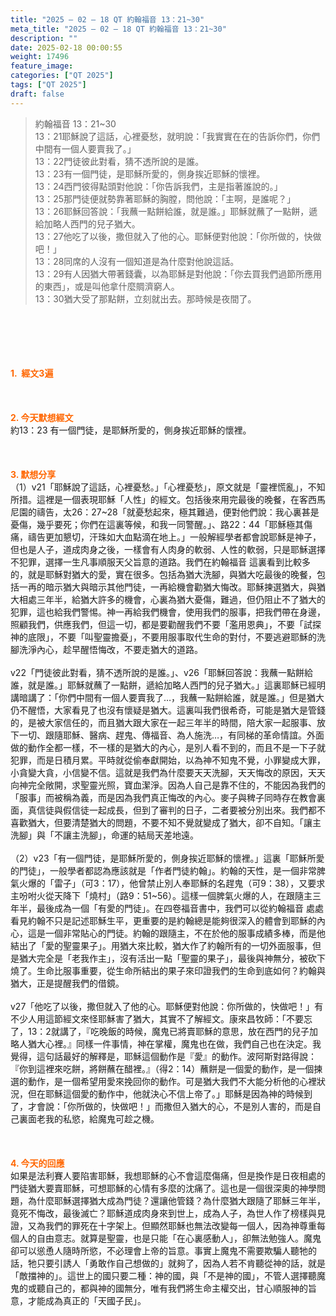 ```yaml
---
title: "2025 – 02 – 18 QT 約翰福音 13：21~30"
meta_title: "2025 – 02 – 18 QT 約翰福音 13：21~30"
description: ""
date: 2025-02-18 00:00:55
weight: 17496
feature_image: 
categories: ["QT 2025"]
tags: ["QT 2025"]
draft: false
---
```


<blockquote>約翰福音 13：21~30<br />
13：21耶穌說了這話，心裡憂愁，就明說：「我實實在在的告訴你們，你們中間有一個人要賣我了。」<br />
13：22門徒彼此對看，猜不透所說的是誰。<br />
13：23有一個門徒，是耶穌所愛的，側身挨近耶穌的懷裡。<br />
13：24西門彼得點頭對他說：「你告訴我們，主是指著誰說的。」<br />
13：25那門徒便就勢靠著耶穌的胸膛，問他說：「主啊，是誰呢？」<br />
13：26耶穌回答說：「我蘸一點餅給誰，就是誰。」耶穌就蘸了一點餅，遞給加略人西門的兒子猶大。<br />
13：27他吃了以後，撒但就入了他的心。耶穌便對他說：「你所做的，快做吧！」<br />
13：28同席的人沒有一個知道是為什麼對他說這話。<br />
13：29有人因猶大帶著錢囊，以為耶穌是對他說：「你去買我們過節所應用的東西」，或是叫他拿什麼賙濟窮人。<br />
13：30猶大受了那點餅，立刻就出去。那時候是夜間了。</blockquote><br />
&nbsp;<br />
<br />
&nbsp;<br />
<br />
<span style="color: #ff6600;" data-darkreader-inline-color=""><strong>1.  經文3遍</strong></span><br />
<br />
&nbsp;<br />
<br />
<span style="color: #ff6600;" data-darkreader-inline-color=""><strong>2. 今天默想經文<br />
</strong></span>約13：23 有一個門徒，是耶穌所愛的，側身挨近耶穌的懷裡。<br />
<br />
&nbsp;<br />
<br />
<strong><span style="color: #ff6600;" data-darkreader-inline-color="">3. 默想分享<br />
</span></strong>（1）v21「耶穌說了這話，心裡憂愁。」「心裡憂愁」，原文就是「靈裡慌亂」，不知所措。這裡是一個表現耶穌「人性」的經文。包括後來用完最後的晚餐，在客西馬尼園的禱告，太26：27~28「就憂愁起來，極其難過，便對他們說：我心裏甚是憂傷，幾乎要死；你們在這裏等候，和我一同警醒。」、路22：44「耶穌極其傷痛，禱告更加懇切，汗珠如大血點滴在地上。」一般解經學者都會說耶穌是神子，但也是人子，道成肉身之後，一樣會有人肉身的軟弱、人性的軟弱，只是耶穌選擇不犯罪，選擇一生凡事順服天父旨意的道路。我們在約翰福音 這裏看到比較多的，就是耶穌對猶大的愛，實在很多。包括為猶大洗腳，與猶大吃最後的晚餐，包括一再的暗示猶大與暗示其他門徒，一再給機會勸猶大悔改。耶穌揀選猶大，與猶大相處三年半，給猶大許多的機會，心裏為猶大憂傷，難過，但仍阻止不了猶大的犯罪，這也給我們警惕。神一再給我們機會，使用我們的服事，把我們帶在身邊，照顧我們，供應我們，但這一切，都是要勸醒我們不要「濫用恩典」，不要「試探神的底限」，不要「叫聖靈擔憂」，不要用服事取代生命的對付，不要逃避耶穌的洗腳洗淨內心，趁早醒悟悔改，不要走猶大的道路。<br />
<br />
v22「門徒彼此對看，猜不透所說的是誰。」、v26「耶穌回答說：我蘸一點餅給誰，就是誰。」耶穌就蘸了一點餅，遞給加略人西門的兒子猶大。」這裏耶穌已經明講暗講了：「你們中間有一個人要賣我了…，我蘸一點餅給誰，就是誰。」但是猶大仍不醒悟，大家看見了也沒有懷疑是猶大。這裏叫我們很希奇，可能是猶大是管錢的，是被大家信任的，而且猶大跟大家在一起三年半的時間，陪大家一起服事、放下一切、跟隨耶穌、醫病、趕鬼、傳福音、為人施洗…，有同梯的革命情誼。外面做的動作全都一樣，不一樣的是猶大的內心，是別人看不到的，而且不是一下子就犯罪，而是日積月累。平時就從偷奉獻開始，以為神不知鬼不覺，小罪變成大罪，小貪變大貪，小信變不信。這就是我們為什麼要天天洗腳，天天悔改的原因，天天向神完全敞開，求聖靈光照，寶血潔淨。因為人自己是靠不住的，不能因為我們的「服事」而被稱為義，而是因為我們真正悔改的內心。麥子與稗子同時存在教會裏面，真信徒與假信徒一起成長，但到了審判的日子，二者要被分別出來。我們都不喜歡猶大，但要清楚猶大的問題，不要不知不覺就變成了猶大，卻不自知。「讓主洗腳」與「不讓主洗腳」，命運的結局天差地遠。<br />
<br />
（2）v23「有一個門徒，是耶穌所愛的，側身挨近耶穌的懷裡。」這裏「耶穌所愛的門徒」，一般學者都認為應該就是「作者門徒約翰」。約翰的天性，是一個非常脾氣火爆的「雷子」（可3：17），他曾禁止別人奉耶穌的名趕鬼（可9：38），又要求主吩咐火從天降下「燒村」（路9：51~56）。這樣一個脾氣火爆的人，在跟隨主三年半，最後成為一個「有愛的門徒」。在四卷福音書中，我們可以從約翰福音 處處看見約翰不只是記述耶穌生平，更重要的是約翰總是能夠很深入的體會到耶穌的內心，這是一個非常貼心的門徒。約翰的跟隨主，不在於他的服事成績多棒，而是他結出了「愛的聖靈果子」。用猶大來比較，猶大作了約翰所有的一切外面服事，但是猶大完全是「老我作主」，沒有活出一點「聖靈的果子」，最後與神無分，被砍下燒了。生命比服事重要，從生命所結出的果子來印證我們的生命到底如何？約翰與猶大，正是提醒我們的借鏡。<br />
<br />
v27「他吃了以後，撒但就入了他的心。耶穌便對他說：你所做的，快做吧！」有不少人用這節經文來怪耶穌害了猶大，其實不了解經文。康來昌牧師：「不要忘了，13：2就講了，『吃晚飯的時候，魔鬼已將賣耶穌的意思，放在西門的兒子加略人猶大心裡。』同樣一件事情，神在掌權，魔鬼也在做，我們自己也在決定。我覺得，這句話最好的解釋是，耶穌這個動作是『愛』的動作。波阿斯對路得說：『你到這裡來吃餅，將餅蘸在醋裡。』（得2：14）蘸餅是一個愛的動作，是一個揀選的動作，是一個希望用愛來挽回你的動作。可是猶大我們不大能分析他的心裡狀況，但在耶穌這個愛的動作中，他就決心不信上帝了。」耶穌是因為神的時候到了，才會說：「你所做的，快做吧！」而撒但入猶大的心，不是別人害的，而是自己裏面老我的私慾，給魔鬼可趁之機。<br />
<br />
&nbsp;<br />
<br />
<strong style="font-size: inherit;"><span style="color: #ff6600;" data-darkreader-inline-color="">4. 今天的回應<br />
</span></strong>如果是法利賽人要陷害耶穌，我想耶穌的心不會這麼傷痛，但是換作是日夜相處的門徒猶大要賣耶穌，可想耶穌的心情有多麼的沈痛了。這也是一個很深奧的神學問題，為什麼耶穌選擇猶大成為門徒？還讓他管錢？為什麼猶大跟隨了耶穌三年半，竟死不悔改，最後滅亡？耶穌道成肉身來到世上，成為人子，為世人作了榜樣與見證，又為我們的罪死在十字架上。但顯然耶穌也無法改變每一個人，因為神尊重每個人的自由意志。就算是聖靈，也是只能「在心裏感動人」，卻無法勉強人。魔鬼卻可以慫恿人隨時所慾，不必理會上帝的旨意。事實上魔鬼不需要欺騙人聽牠的話，牠只要引誘人「勇敢作自己想做的」就夠了，因為人若不肯聽從神的話，就是「敵擋神的」。這世上的國只要二種：神的國，與「不是神的國」，不管人選擇聽魔鬼的或聽自己的，都與神的國無分，唯有我們將生命主權交出，甘心順服神的旨意，才能成為真正的「天國子民」。<br />
<br />
&nbsp;
        
